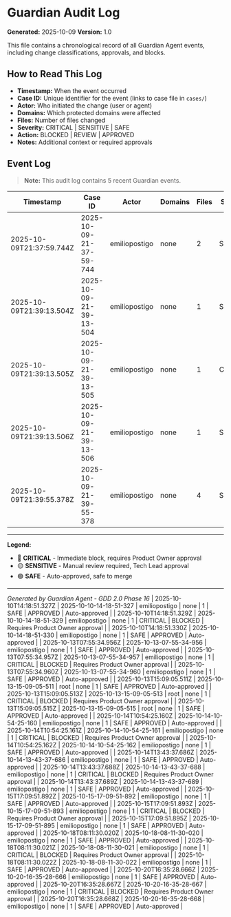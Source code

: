 # Guardian Audit Log

**Generated:** 2025-10-09
**Version:** 1.0

This file contains a chronological record of all Guardian Agent events, including change classifications, approvals, and blocks.

## How to Read This Log

- **Timestamp:** When the event occurred
- **Case ID:** Unique identifier for the event (links to case file in `cases/`)
- **Actor:** Who initiated the change (user or agent)
- **Domains:** Which protected domains were affected
- **Files:** Number of files changed
- **Severity:** CRITICAL | SENSITIVE | SAFE
- **Action:** BLOCKED | REVIEW | APPROVED
- **Notes:** Additional context or required approvals

## Event Log

> **Note:** This audit log contains 5 recent Guardian events.

| Timestamp | Case ID | Actor | Domains | Files | Severity | Action | Notes |
|-----------|---------|-------|---------|-------|----------|--------|-------|
| 2025-10-09T21:37:59.744Z | 2025-10-09-21-37-59-744 | emiliopostigo | none | 2 | SAFE | APPROVED | Auto-approved |
| 2025-10-09T21:39:13.504Z | 2025-10-09-21-39-13-504 | emiliopostigo | none | 1 | SAFE | APPROVED | Auto-approved |
| 2025-10-09T21:39:13.505Z | 2025-10-09-21-39-13-505 | emiliopostigo | none | 1 | CRITICAL | BLOCKED | Requires Product Owner approval |
| 2025-10-09T21:39:13.506Z | 2025-10-09-21-39-13-506 | emiliopostigo | none | 1 | SAFE | APPROVED | Auto-approved |
| 2025-10-09T21:39:55.378Z | 2025-10-09-21-39-55-378 | emiliopostigo | none | 4 | SAFE | APPROVED | Auto-approved |

---

**Legend:**

- 🔴 **CRITICAL** - Immediate block, requires Product Owner approval
- 🟡 **SENSITIVE** - Manual review required, Tech Lead approval
- 🟢 **SAFE** - Auto-approved, safe to merge

---

*Generated by Guardian Agent - GDD 2.0 Phase 16*
| 2025-10-10T14:18:51.327Z | 2025-10-10-14-18-51-327 | emiliopostigo | none | 1 | SAFE | APPROVED | Auto-approved |
| 2025-10-10T14:18:51.329Z | 2025-10-10-14-18-51-329 | emiliopostigo | none | 1 | CRITICAL | BLOCKED | Requires Product Owner approval |
| 2025-10-10T14:18:51.330Z | 2025-10-10-14-18-51-330 | emiliopostigo | none | 1 | SAFE | APPROVED | Auto-approved |
| 2025-10-13T07:55:34.956Z | 2025-10-13-07-55-34-956 | emiliopostigo | none | 1 | SAFE | APPROVED | Auto-approved |
| 2025-10-13T07:55:34.957Z | 2025-10-13-07-55-34-957 | emiliopostigo | none | 1 | CRITICAL | BLOCKED | Requires Product Owner approval |
| 2025-10-13T07:55:34.960Z | 2025-10-13-07-55-34-960 | emiliopostigo | none | 1 | SAFE | APPROVED | Auto-approved |
| 2025-10-13T15:09:05.511Z | 2025-10-13-15-09-05-511 | root | none | 1 | SAFE | APPROVED | Auto-approved |
| 2025-10-13T15:09:05.513Z | 2025-10-13-15-09-05-513 | root | none | 1 | CRITICAL | BLOCKED | Requires Product Owner approval |
| 2025-10-13T15:09:05.515Z | 2025-10-13-15-09-05-515 | root | none | 1 | SAFE | APPROVED | Auto-approved |
| 2025-10-14T10:54:25.160Z | 2025-10-14-10-54-25-160 | emiliopostigo | none | 1 | SAFE | APPROVED | Auto-approved |
| 2025-10-14T10:54:25.161Z | 2025-10-14-10-54-25-161 | emiliopostigo | none | 1 | CRITICAL | BLOCKED | Requires Product Owner approval |
| 2025-10-14T10:54:25.162Z | 2025-10-14-10-54-25-162 | emiliopostigo | none | 1 | SAFE | APPROVED | Auto-approved |
| 2025-10-14T13:43:37.686Z | 2025-10-14-13-43-37-686 | emiliopostigo | none | 1 | SAFE | APPROVED | Auto-approved |
| 2025-10-14T13:43:37.688Z | 2025-10-14-13-43-37-688 | emiliopostigo | none | 1 | CRITICAL | BLOCKED | Requires Product Owner approval |
| 2025-10-14T13:43:37.689Z | 2025-10-14-13-43-37-689 | emiliopostigo | none | 1 | SAFE | APPROVED | Auto-approved |
| 2025-10-15T17:09:51.892Z | 2025-10-15-17-09-51-892 | emiliopostigo | none | 1 | SAFE | APPROVED | Auto-approved |
| 2025-10-15T17:09:51.893Z | 2025-10-15-17-09-51-893 | emiliopostigo | none | 1 | CRITICAL | BLOCKED | Requires Product Owner approval |
| 2025-10-15T17:09:51.895Z | 2025-10-15-17-09-51-895 | emiliopostigo | none | 1 | SAFE | APPROVED | Auto-approved |
| 2025-10-18T08:11:30.020Z | 2025-10-18-08-11-30-020 | emiliopostigo | none | 1 | SAFE | APPROVED | Auto-approved |
| 2025-10-18T08:11:30.021Z | 2025-10-18-08-11-30-021 | emiliopostigo | none | 1 | CRITICAL | BLOCKED | Requires Product Owner approval |
| 2025-10-18T08:11:30.022Z | 2025-10-18-08-11-30-022 | emiliopostigo | none | 1 | SAFE | APPROVED | Auto-approved |
| 2025-10-20T16:35:28.666Z | 2025-10-20-16-35-28-666 | emiliopostigo | none | 1 | SAFE | APPROVED | Auto-approved |
| 2025-10-20T16:35:28.667Z | 2025-10-20-16-35-28-667 | emiliopostigo | none | 1 | CRITICAL | BLOCKED | Requires Product Owner approval |
| 2025-10-20T16:35:28.668Z | 2025-10-20-16-35-28-668 | emiliopostigo | none | 1 | SAFE | APPROVED | Auto-approved |
